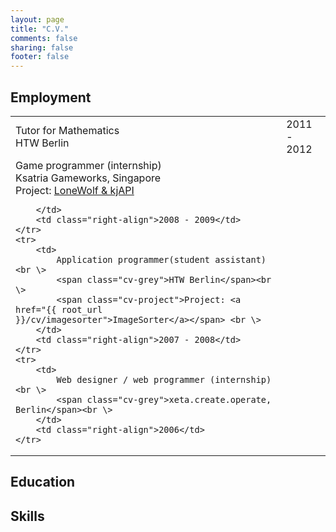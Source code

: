 ```yaml
---
layout: page
title: "C.V."
comments: false
sharing: false
footer: false
---
```

## Employment

<table style="width: 100%">
    <tr>
        <td>
			Tutor for Mathematics<br \>
			<span class="cv-grey">HTW Berlin</span>
		</td>
		<td class="right-align">2011 - 2012</td>
    </tr>
	<tr>
        <td>
			Game programmer (internship)<br \>
			<span class="cv-grey">Ksatria Gameworks, Singapore</span><br \>
			<span class="cv-project">Project: <a href="{{ root_url }}/cv/imagesorter">LoneWolf & kjAPI</a></span><br \>

		</td>
		<td class="right-align">2008 - 2009</td>
    </tr>
	<tr>
        <td>
			Application programmer(student assistant)<br \>
			<span class="cv-grey">HTW Berlin</span><br \>
			<span class="cv-project">Project: <a href="{{ root_url }}/cv/imagesorter">ImageSorter</a></span> <br \>
		</td>
		<td class="right-align">2007 - 2008</td>
    </tr>
	<tr>
        <td>
			Web designer / web programmer (internship)<br \>
			<span class="cv-grey">xeta.create.operate, Berlin</span><br \>
		</td>
		<td class="right-align">2006</td>
    </tr>
</table>

## Education

## Skills